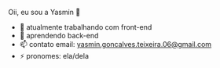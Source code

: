 Oii, eu sou a Yasmin 👋


- 🔭 atualmente trabalhando com front-end
- 🌱 aprendendo back-end
- 📫 contato email: yasmin.goncalves.teixeira.06@gmail.com
- ⚡ pronomes: ela/dela

